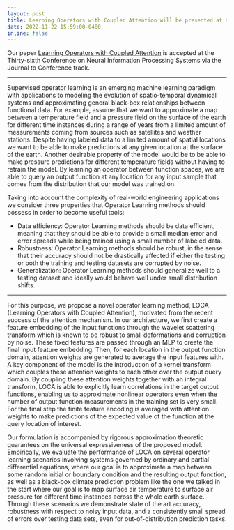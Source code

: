 ```yaml
---
layout: post
title: Learning Operators with Coupled Attention will be presented at the Thirty-sixth Conference on Neural Information Processing Systems 
date: 2022-11-22 15:59:00-0400
inline: false
---
```


Our paper [Learning Operators with Coupled Attention](https://www.jmlr.org/papers/v23/21-1521.html)  is accepted at the Thirty-sixth Conference on Neural Information Processing Systems via the Journal to Conference track.

***


Supervised operator learning is an emerging machine learning paradigm with applications to modeling the evolution of spatio-temporal dynamical systems and approximating general black-box relationships between functional data.  For example, assume that we want to approximate a map between a temperature field and a pressure field on the surface of the earth for different time instances during a range of years from a limited amount of measurements coming from sources such as satellites and weather stations. Despite having labeled data to a limited amount of spatial locations we want to be able to make predictions at any given location at the surface of the earth. Another desirable property of the model would be to be able to make pressure predictions for different temperature fields without having to retrain the model.  By learning an operator between function spaces, we are able to query an output function at any location for any input sample that comes from the distribution that our model was trained on.

Taking into account the complexity of real-world engineering applications we consider three properties that Operator Learning methods should possess in order to become useful tools:
<ul>
    <li>Data efficiency: Operator Learning methods should be data efficient, meaning that they should be able to provide a small median error and error spreads while being trained using a small number of labeled data.</li>
    <li>Robustness: Operator Learning methods should be robust, in the sense that their accuracy should not be drastically affected if either the testing or both the training and testing datasets are corrupted by noise.</li>
    <li>Generalization: Operator Learning methods should generalize well to a testing dataset and ideally would behave well under small distribution shifts.</li>
</ul>

***

For this purpose, we propose a novel operator learning method, LOCA (Learning Operators with Coupled Attention), motivated from the recent success of the attention mechanism. In our architecture, we first create a feature embedding of the input functions through the wavelet scattering transform which is known to be robust to small deformations and corruption by noise.  These fixed features are passed through an MLP to create the final input feature embedding.  Then, for each location in the output function domain, attention weights are generated to average the input features with.  A key component of the model is the introduction of a kernel transform which couples these attention weights to each other over the output query domain.  By coupling these attention weights together with an integral transform, LOCA is able to explicitly learn correlations in the target output functions, enabling us to approximate nonlinear operators even when the number of output function measurements in the training set is very small.  For the final step the finite feature encoding is averaged with attention weights to make predictions of the expected value of the function at the query location of interest.

Our formulation is accompanied by rigorous approximation theoretic guarantees on the universal expressiveness of the proposed model.
Empirically, we evaluate the performance of LOCA on several operator learning scenarios involving systems governed by ordinary and partial differential equations, where our goal is to approximate a map between some random initial or boundary condition and the resulting output function,  as well as a black-box climate prediction problem like the one we talked in the start where our goal is to map surface air temperature to surface air pressure for different time instances across the whole earth surface. Through these scenarios we demonstrate state of the art accuracy, robustness with respect to noisy input data, and a consistently small spread of errors over testing data sets, even for out-of-distribution prediction tasks.
